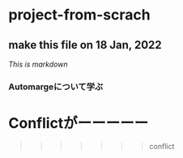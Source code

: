 # project-from-scrach
## make this file on 18 Jan, 2022
*This is markdown*

### Automargeについて学ぶ

# Conflictがーーーーー
>>>>>>> conflict
